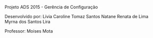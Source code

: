 Projeto ADS 2015 - Gerência de Configuração 

Desenvolvido por: Lívia Caroline Tomaz Santos
                  Natane Renata de Lima
                  Myrna dos Santos Lira
                  
Professor: Moises Mota

